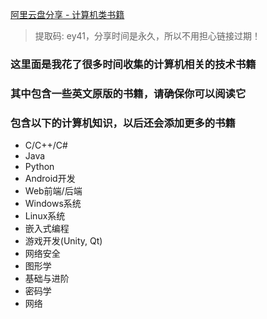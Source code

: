 [阿里云盘分享 - 计算机类书籍](https://www.aliyundrive.com/s/J2BdSNz9nRU)
> 提取码: ey41，分享时间是永久，所以不用担心链接过期！

### 这里面是我花了很多时间收集的计算机相关的技术书籍
### 其中包含一些英文原版的书籍，请确保你可以阅读它
### 包含以下的计算机知识，以后还会添加更多的书籍

- C/C++/C#
- Java
- Python
- Android开发
- Web前端/后端
- Windows系统
- Linux系统
- 嵌入式编程
- 游戏开发(Unity, Qt)
- 网络安全
- 图形学
- 基础与进阶
- 密码学
- 网络
